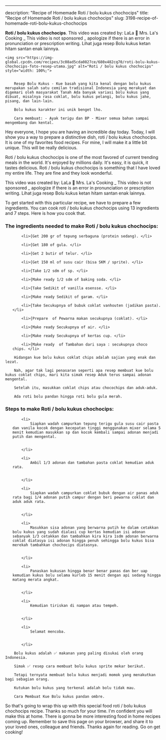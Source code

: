 ---
description: "Recipe of Homemade Roti / bolu kukus chochocips"
title: "Recipe of Homemade Roti / bolu kukus chochocips"
slug: 3198-recipe-of-homemade-roti-bolu-kukus-chochocips

<p>
	<strong>Roti / bolu kukus chochocips</strong>. 
	This video was created by: LaLa 👧 Mrs. La&#39;s Cooking _ This video is not sponsored _ apologize if there is an error in pronunciation or prescription writing. Lihat juga resep Bolu kukus ketan hitam santan enak lainnya.
</p>
<p>
	
	<img src="https://img-global.cpcdn.com/recipes/3c08ad5cda0827ce/680x482cq70/roti-bolu-kukus-chochocips-foto-resep-utama.jpg" alt="Roti / bolu kukus chochocips" style="width: 100%;">
	
	
		Resep Bolu Kukus - Kue basah yang kita kenal dengan bolu kukus merupakan salah satu cemilan tradisional Indonesia yang merakyat dan digemari oleh masyarakat Tanah Ada banyak variasi bolu kukus yang dibuat, misalnya rasa coklat, bolu kukus pelangi, bolu kukus jahe, pisang, dan lain-lain.
	
		Bolu kukus karakter ini unik benget lho.
	
		Cara membuat: - Ayak terigu dan BP - Mixer semua bahan sampai mengembang dan kental.
	
</p>
<p>
	Hey everyone, I hope you are having an incredible day today. Today, I will show you a way to prepare a distinctive dish, roti / bolu kukus chochocips. It is one of my favorites food recipes. For mine, I will make it a little bit unique. This will be really delicious.
</p>
	
<p>
	Roti / bolu kukus chochocips is one of the most favored of current trending meals in the world. It's enjoyed by millions daily. It's easy, it is quick, it tastes delicious. Roti / bolu kukus chochocips is something that I have loved my entire life. They are fine and they look wonderful.
</p>
<p>
	This video was created by: LaLa 👧 Mrs. La&#39;s Cooking _ This video is not sponsored _ apologize if there is an error in pronunciation or prescription writing. Lihat juga resep Bolu kukus ketan hitam santan enak lainnya.
</p>

<p>
To get started with this particular recipe, we have to prepare a few ingredients. You can cook roti / bolu kukus chochocips using 13 ingredients and 7 steps. Here is how you cook that.
</p>

<h3>The ingredients needed to make Roti / bolu kukus chochocips:</h3>

<ol>
	
		<li>{Get 200 gr of tepung serbaguna (protein sedang). </li>
	
		<li>{Get 180 of gula. </li>
	
		<li>{Get 2 butir of telur. </li>
	
		<li>{Get 150 ml of susu cair (bisa SKM / sprite). </li>
	
		<li>{Take 1/2 sdm of sp. </li>
	
		<li>{Make ready 1/2 sdm of baking soda. </li>
	
		<li>{Take Sedikit of vanilla esensse. </li>
	
		<li>{Make ready Sedikit of garam. </li>
	
		<li>{Take Secukupnya of bubuk coklat vanhouten (jadikan pasta). </li>
	
		<li>{Prepare  of Pewarna makan secukupnya (coklat). </li>
	
		<li>{Make ready Secukupnya of air. </li>
	
		<li>{Make ready Secukupnya of kertas cup. </li>
	
		<li>{Make ready  of Tambahan dari saya : secukupnya choco chips. </li>
	
</ol>
<p>
	
		Hidangan kue bolu kukus coklat chips adalah sajian yang enak dan lezat.
	
		Nah, agar tak lagi penasaran seperti apa resep membuat kue bolu kukus coklat chips, mari kita simak resep Aduk terus sampai adonan mengental.
	
		Setelah itu, masukkan coklat chips atau chocochips dan aduk-aduk.
	
		Ada roti bolu pandan hingga roti bolu gula merah.
	
</p>

<h3>Steps to make Roti / bolu kukus chochocips:</h3>

<ol>
	
		<li>
			Siapkan wadah campurkan tepung terigu gula susu cair pasta dan vanila kocok dengan kecepatan tinggi menggunakan mixer selama 5 menit kemudian masukkan sp dan kocok kembali sampai adonan menjadi putih dan mengental.
			
			
		</li>
	
		<li>
			Ambil 1/3 adonan dan tambahan pasta coklat kemudian aduk rata.
			
			
		</li>
	
		<li>
			Siapkan wadah campurkan coklat bubuk dengan air panas aduk rata bagi 1/4 adonan putih campur dengan beri pewarna coklat dan aduk aduk rata.
			
			
		</li>
	
		<li>
			Masukkan sisa adonan yang berwarna putih ke dalam cetakkan bolu kukus yang sudah dialasi cup kertas kemudian isi adonan sebanyak 1/3 cetakkan dan tambahkan kira kira 1sdm adonan berwarna coklat diatasya isi adonan hingga penuh sehingga bolu kukus bisa merekah tambahkan chochocips diatasnya.
			
			
		</li>
	
		<li>
			Panaskan kukusan hingga benar benar panas dan ber uap kemudian kukus bolu selama kurleb 15 menit dengan api sedang hingga matang merata angkat.
			
			
		</li>
	
		<li>
			Kemudian tiriskan di nampan atau tempeh.
			
			
		</li>
	
		<li>
			Selamat mencoba.
			
			
		</li>
	
</ol>

<p>
	
		Bolu kukus adalah ✅ makanan yang paling disukai oleh orang Indonesia.
	
		Simak ✅ resep cara membuat bolu kukus sprite mekar berikut.
	
		Tetapi ternyata membuat bolu kukus menjadi momok yang menakutkan bagi sebagian orang.
	
		Kutukan bolu kukus yang terkenal adalah bolu tidak mau.
	
		Cara Membuat Kue Bolu kukus pandan ombre.
	
</p>

<p>
	So that's going to wrap this up with this special food roti / bolu kukus chochocips recipe. Thanks so much for your time. I'm confident you will make this at home. There is gonna be more interesting food in home recipes coming up. Remember to save this page on your browser, and share it to your loved ones, colleague and friends. Thanks again for reading. Go on get cooking!
</p>
